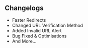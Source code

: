 ## Changelogs

- Faster Redirects
- Changed URL Verification Method
- Added Invalid URL Alert
- Bug Fixed & Optimisations
- And More...
  